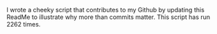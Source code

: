 I wrote a cheeky script that contributes to my Github by updating this ReadMe to illustrate why more than commits matter. This script has run 2262 times.